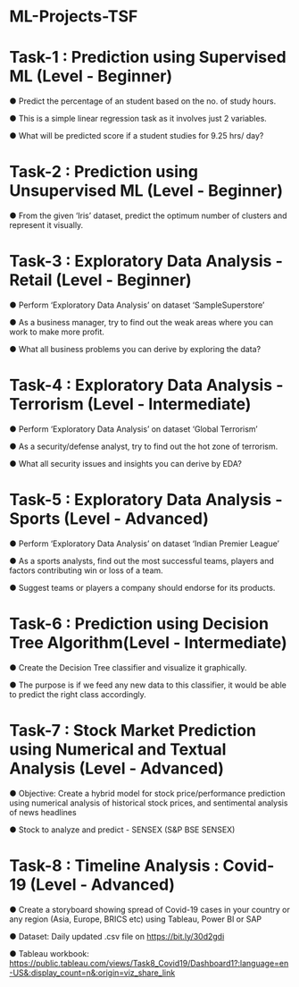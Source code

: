 # ML-Projects-TSF

# Task-1 : Prediction using Supervised ML (Level - Beginner)

● Predict the percentage of an student based on the no. of study hours.

● This is a simple linear regression task as it involves just 2 variables.

● What will be predicted score if a student studies for 9.25 hrs/ day?

# Task-2 : Prediction using Unsupervised ML (Level - Beginner)

● From the given ‘Iris’ dataset, predict the optimum number of clusters
  and represent it visually.

# Task-3 : Exploratory Data Analysis - Retail (Level - Beginner)

● Perform ‘Exploratory Data Analysis’ on dataset ‘SampleSuperstore’

● As a business manager, try to find out the weak areas where you can
  work to make more profit.
  
● What all business problems you can derive by exploring the data?

# Task-4 : Exploratory Data Analysis - Terrorism (Level - Intermediate)

● Perform ‘Exploratory Data Analysis’ on dataset ‘Global Terrorism’

● As a security/defense analyst, try to find out the hot zone of terrorism.

● What all security issues and insights you can derive by EDA?

# Task-5 : Exploratory Data Analysis - Sports (Level - Advanced)

● Perform ‘Exploratory Data Analysis’ on dataset ‘Indian Premier League’

● As a sports analysts, find out the most successful teams, players and factors
  contributing win or loss of a team.
  
● Suggest teams or players a company should endorse for its products.

# Task-6 : Prediction using Decision Tree Algorithm(Level - Intermediate)

● Create the Decision Tree classifier and visualize it graphically.

● The purpose is if we feed any new data to this classifier, it would be able to
  predict the right class accordingly.
  
# Task-7 : Stock Market Prediction using Numerical and Textual Analysis (Level - Advanced)
 
 ● Objective: Create a hybrid model for stock price/performance
   prediction using numerical analysis of historical stock prices, and
   sentimental analysis of news headlines
   
● Stock to analyze and predict - SENSEX (S&P BSE SENSEX)

# Task-8 : Timeline Analysis : Covid-19 (Level - Advanced)

● Create a storyboard showing spread of Covid-19 cases in your country or
  any region (Asia, Europe, BRICS etc) using Tableau, Power BI or SAP  

●  Dataset: Daily updated .csv file on https://bit.ly/30d2gdi

●  Tableau workbook: https://public.tableau.com/views/Task8_Covid19/Dashboard1?:language=en-US&:display_count=n&:origin=viz_share_link


 
